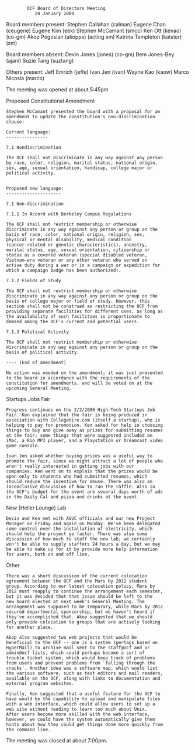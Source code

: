 		    OCF Board of Directors Meeting
			   24 January 2000

Board members present:
	Stephen Callahan	(calman)
	Eugene Chan		(ceugene)
	Eugene Kim		(eek)
	Stephen McCamant	(smcc)
	Ken Ott			(kenao) (co-gm)
	Akop Pogosian		(akopps) (acting sm)
	Katrina Templeton	(katster) (sm)
        
Board members absent:
	Devin Jones		(jones) (co-gm)
	Bem Jones-Bey		(ajani)
	Suzie Tang		(suztang)

Others present:
	Jeff Emrich		(jeffe)
	Ivan Jen		(ivan)
	Wayne Kao		(kaow)
	Marco Nicosia		(marco)
        
The meeting was opened at about 5:45pm

Proposed Constitutional Amendment

	Stephen McCamant presented the board with a proposal for an
	amendment to update the constitution's non-discrimination
	clause:

	Current language:
	----------------

	7.1 Nondiscrimination 

	The OCF shall not discriminate in any way against any person
	by race, color, religion, marital status, national origin,
	sex, age, sexual orientation, handicap, college major or
	political activity.


	Proposed new language:
	---------------------

	7.1 Non-discrimination

	7.1.1 In Accord with Berkeley Campus Regulations

	The OCF shall not restrict membership or otherwise
	discriminate in any way against any person or group on the
	basis of race, color, national origin, religion, sex,
	physical or mental disability, medical condition
	(cancer-related or genetic characteristics), ancestry,
	marital status, age, sexual orientation, citizenship or
	status as a covered veteran (special disabled veteran,
	Vietnam-era veteran or any other veteran who served on
	active duty during a war or in a campaign or expedition for
	which a campaign badge has been authorized).

	7.1.2 Fields of Study

	The OCF shall not restrict membership or otherwise
	discriminate in any way against any person or group on the
	basis of college major or field of study. However, this
	section shall not be construed as restricting the OCF from
	providing separate facilities for different uses, as long as
	the availability of such facilities is proportionate to
	demand among the OCF's current and potential users.

	7.1.3 Political Activity

	The OCF shall not restrict membership or otherwise
	discriminate in any way against any person or group on the
	basis of political activity.

	---- (End of amendment)

	No action was needed on the amendment; it was just presented 
	to the board in accordance with the requirements of the
	constitution for amendments, and will be voted on at the
	upcoming General Meeting.

Startups Jobs Fair

	Progress continues on the 2/2/2000 High-Tech Startups Job
	Fair. Ken explained that the fair is being produced in
	association with CollegeHire.com (itself a startup), who is
	helping to pay for promotion. Ken asked for help in choosing
	things to buy and give away as prizes for submitting resumes 
	at the fair; some things that were suggested included an
	iMac, a Rio MP3 player, and a Playstation or Dreamcast video 
	game console.

	Ivan Jen asked whether buying prizes was a useful way to
	promote the fair, since we might attract a lot of people who
	aren't really interested in getting jobs with our
	companies. Ken went on to explain that the prizes would be
	open only to students who had submitted resumes, which
	should reduce the incentive for abuse. There was also an
	inconclusive discussion of how to run the raffle. Also in
	the OCF's budget for the event are several days worth of ads
	in the Daily Cal and pizza and drinks at the event.

New (Heller Lounge) Lab

	Devin and Ken met with ASUC officials and our new Project
	Manager on Friday and again on Monday. We've been delegated
	some control over the installation of electricity, which
	should help the project go faster. There was also some
	discussion of how much to staff the new lab; we certainly
	won't be able to supply staffers 24 hours a day, but we may
	be able to make up for it by provide more help information
	for users, both on and off line.

Other

	There was a short discussion of the current colocation
	agreement between the OCF and the Mars by 2012 student
	group. According to our latest colocation policy, Mars by
	2012 must reapply to continue the arrangement each semester, 
	but it was decided that that issue should be left to the
	new board elected at next week's General Meeting. The
	arrangement was supposed to be temporary, while Mars by 2012 
	secured departmental sponsorship, but we haven't heard if
	they've accomplished that. Akop suggested that we should
	only provide colocation to groups that are actively looking
	for another place.

	Akop also suggested two web projects that would be
	beneficial to the OCF -- one is a system (perhaps based on
	HyperMail) to archive mail sent to the staff@ocf and or
	admin@ocf lists, which could perhaps become a sort of
	trouble ticket system, which would keep track of problems
	from users and prevent problems from `falling through the
	cracks'. Another idea was a software map, which would list
	the various software, such as text editors and mail readers, 
	available on the OCF, along with links to documentation and
	external program websites.

	Finally, Ken suggested that a useful feature for the OCF to
	have would be the capability to upload and manipulate files
	with a web interface, which could allow users to set up a
	web site without needing to learn too much about Unix.
	After users become more skilled with the web interface,
	however, we could have the system automatically give them
	hints about how they could get things done more quickly from 
	the command line.

The meeting was closed at about 7:00pm.


